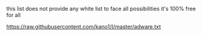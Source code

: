            
this list does not provide any white list to face all possibilities it's 100% free for all

https://raw.githubusercontent.com/kano1/I/master/adware.txt

                  
